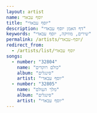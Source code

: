 ```yaml
---
layout: artist
name: יוסף עבאדי
title: "יוסף עבאדי"
description: "דף האמן יוסף עבאדי"
keywords: "שירים, מוזיקה, יוסף עבאדי"
permalink: /artists/יוסף-עבאדי/
redirect_from:
  - /artists/list/יוסף עבאדי
songs:
  - number: "32804"
    name: "כולם רוקדים"
    album: "סינגלים"
    artist: "יוסף עבאדי"
  - number: "32805"
    name: "מלך העולם"
    album: "סינגלים"
    artist: "יוסף עבאדי"
---
```

